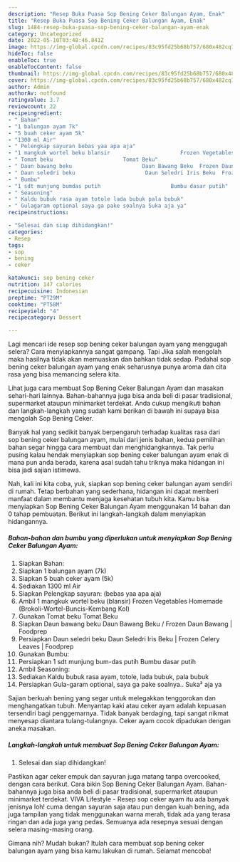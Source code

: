 ```yaml
---
description: "Resep Buka Puasa Sop Bening Ceker Balungan Ayam, Enak"
title: "Resep Buka Puasa Sop Bening Ceker Balungan Ayam, Enak"
slug: 1484-resep-buka-puasa-sop-bening-ceker-balungan-ayam-enak
category: Uncategorized
date: 2022-05-10T03:48:46.841Z
image: https://img-global.cpcdn.com/recipes/83c95fd25b68b757/680x482cq70/sop-bening-ceker-balungan-ayam-foto-resep-utama.jpg
hideToc: false
enableToc: true
enableTocContent: false
thumbnail: https://img-global.cpcdn.com/recipes/83c95fd25b68b757/680x482cq70/sop-bening-ceker-balungan-ayam-foto-resep-utama.jpg
cover: https://img-global.cpcdn.com/recipes/83c95fd25b68b757/680x482cq70/sop-bening-ceker-balungan-ayam-foto-resep-utama.jpg
author: Admin
authorAv: notfound
ratingvalue: 3.7
reviewcount: 22
recipeingredient:
- " Bahan"
- "1 balungan ayam 7k"
- "5 buah ceker ayam 5k"
- "1300 ml Air"
- " Pelengkap sayuran bebas yaa apa aja"
- "1 mangkuk wortel beku blansir                      Frozen Vegetables Homemade BrokoliWortelBuncisKembang Kol"
- " Tomat beku                      Tomat Beku"
- " Daun bawang beku                      Daun Bawang Beku  Frozen Daun Bawang  Foodprep"
- " Daun seledri beku                      Daun Seledri Iris Beku  Frozen Celery Leaves  Foodprep"
- " Bumbu"
- "1 sdt munjung bumdas putih                      Bumbu dasar putih"
- " Seasoning"
- " Kaldu bubuk rasa ayam totole lada bubuk pala bubuk"
- " Gulagaram optional saya ga pake soalnya Suka aja ya"
recipeinstructions:

- "Selesai dan siap dihidangkan!"
categories:
- Resep
tags:
- sop
- bening
- ceker

katakunci: sop bening ceker 
nutrition: 147 calories
recipecuisine: Indonesian
preptime: "PT29M"
cooktime: "PT58M"
recipeyield: "4"
recipecategory: Dessert

---
```



Lagi mencari ide resep sop bening ceker balungan ayam yang menggugah selera? Cara menyiapkannya sangat gampang. Tapi Jika salah mengolah maka hasilnya tidak akan memuaskan dan bahkan tidak sedap. Padahal sop bening ceker balungan ayam yang enak seharusnya punya aroma dan cita rasa yang bisa memancing selera kita.


Lihat juga cara membuat Sop Bening Ceker Balungan Ayam dan masakan sehari-hari lainnya. Bahan-bahannya juga bisa anda beli di pasar tradisional, supermarket ataupun minimarket terdekat. Anda cukup mengikuti bahan dan langkah-langkah yang sudah kami berikan di bawah ini supaya bisa mengolah Sop Bening Ceker.

Banyak hal yang sedikit banyak berpengaruh terhadap kualitas rasa dari sop bening ceker balungan ayam, mulai dari jenis bahan, kedua pemilihan bahan segar hingga cara membuat dan menghidangkannya. Tak perlu pusing kalau hendak menyiapkan sop bening ceker balungan ayam enak di mana pun anda berada, karena asal sudah tahu triknya maka hidangan ini bisa jadi sajian istimewa.


Nah, kali ini kita coba, yuk, siapkan sop bening ceker balungan ayam sendiri di rumah. Tetap berbahan yang sederhana, hidangan ini dapat memberi manfaat dalam membantu menjaga kesehatan tubuh kita. Kamu bisa menyiapkan Sop Bening Ceker Balungan Ayam menggunakan 14 bahan dan 0 tahap pembuatan. Berikut ini langkah-langkah dalam menyiapkan hidangannya.

<!--inarticleads1-->

##### Bahan-bahan dan bumbu yang diperlukan untuk menyiapkan Sop Bening Ceker Balungan Ayam:

1. Siapkan  Bahan:
1. Siapkan 1 balungan ayam (7k)
1. Siapkan 5 buah ceker ayam (5k)
1. Sediakan 1300 ml Air
1. Siapkan  Pelengkap sayuran: (bebas yaa apa aja)
1. Ambil 1 mangkuk wortel beku (blansir)                      Frozen Vegetables Homemade (Brokoli-Wortel-Buncis-Kembang Kol)
1. Gunakan  Tomat beku                      Tomat Beku
1. Siapkan  Daun bawang beku                      Daun Bawang Beku / Frozen Daun Bawang | Foodprep
1. Persiapkan  Daun seledri beku                      Daun Seledri Iris Beku | Frozen Celery Leaves | Foodprep
1. Gunakan  Bumbu:
1. Persiapkan 1 sdt munjung bum-das putih                      Bumbu dasar putih
1. Ambil  Seasoning:
1. Sediakan  Kaldu bubuk rasa ayam, totole, lada bubuk, pala bubuk
1. Persiapkan  Gula-garam optional, saya ga pake soalnya.. Suka² aja ya


Sajian berkuah bening yang segar untuk melegakkan tenggorokan dan menghangatkan tubuh. Menyantap kaki atau ceker ayam adalah kepuasan tersendiri bagi penggemarnya. Tidak banyak berdaging, tapi sangat nikmat menyesap diantara tulang-tulangnya. Ceker ayam cocok dipadukan dengan aneka masakan. 

<!--inarticleads2-->

##### Langkah-langkah untuk membuat Sop Bening Ceker Balungan Ayam:


1. Selesai dan siap dihidangkan!

Pastikan agar ceker empuk dan sayuran juga matang tanpa overcooked, dengan cara berikut. Cara bikin Sop Bening Ceker Balungan Ayam. Bahan-bahannya juga bisa anda beli di pasar tradisional, supermarket ataupun minimarket terdekat. VIVA Lifestyle - Resep sop ceker ayam itu ada banyak jenisnya loh! cuma dengan sayuran saja atau pun dengan kuah bening, ada juga tampilan yang tidak menggunakan warna merah, tidak ada yang terasa ringan dan ada juga yang pedas. Semuanya ada resepnya sesuai dengan selera masing-masing orang. 

Gimana nih? Mudah bukan? Itulah cara membuat sop bening ceker balungan ayam yang bisa kamu lakukan di rumah. Selamat mencoba!
